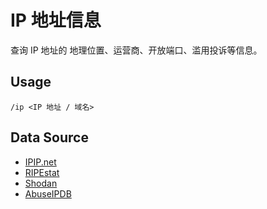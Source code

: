 # IP 地址信息

查询 IP 地址的 地理位置、运营商、开放端口、滥用投诉等信息。

## Usage

``` 
/ip <IP 地址 / 域名>
```

## Data Source

* [IPIP.net](https://www.ipip.net)
* [RIPEstat](https://stat.ripe.net/)
* [Shodan](https://www.shodan.io/)
* [AbuseIPDB](https://www.abuseipdb.com/)
